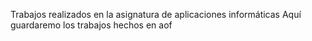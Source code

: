 Trabajos realizados en la asignatura de aplicaciones informáticas
Aquí guardaremo los trabajos hechos en aof
